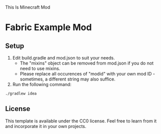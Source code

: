 This Is Minecraft Mod

# Fabric Example Mod

## Setup

1. Edit build.gradle and mod.json to suit your needs.
    * The "mixins" object can be removed from mod.json if you do not need to use mixins.
    * Please replace all occurences of "modid" with your own mod ID - sometimes, a different string may also suffice.
2. Run the following command:

```
./gradlew idea
```

## License

This template is available under the CC0 license. Feel free to learn from it and incorporate it in your own projects.
